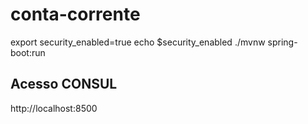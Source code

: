 # conta-corrente


export security_enabled=true
echo  $security_enabled
./mvnw spring-boot:run


## Acesso CONSUL
http://localhost:8500